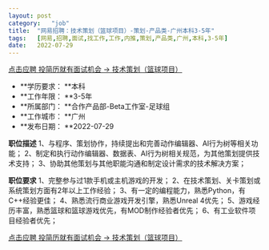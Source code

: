 ```yaml
---
layout:	post
category:	"job"
title:	"网易招聘：技术策划（篮球项目）-策划-产品类-广州本科3-5年"
tags:	[网易,招聘,面试,找工作,工作,内推,策划,产品类,广州,本科,3-5年]
date:	2022-07-29
---
```


[点击应聘 投简历就有面试机会 -> 技术策划（篮球项目）](http://mobile.bole.netease.com/bole/boleDetail?id=37013&employeeId=346f03c3cda5f04c&key=all)



- **学历要求： **本科
- **工作年限： **3-5年
- **所属部门： **合作产品部-Beta工作室-足球组
- **工作城市： **广州
- **发布日期： **2022-07-29



**职位描述**
1、与程序、策划协作，持续提出和完善动作编辑器、AI行为树等相关功能；
2、制定和执行动作编辑器、数据表、AI行为树相关规范，为其他策划提供技术支持；
3、协助其他策划与其他职能沟通和制定设计需求的技术解决方案；




**职位要求**
1、完整参与过1款手机或主机游戏的开发；
2、在技术策划、关卡策划或系统策划方面有2年以上工作经验；
3、有一定的编程能力，熟悉Python，有C++经验更佳；
4、熟悉流行商业游戏开发引擎，熟悉Unreal 4优先；
5、游戏经历丰富，熟悉篮球和篮球游戏优先，有MOD制作经验者优先；
6、有工业软件项目经验者优先；



[点击应聘 投简历就有面试机会 -> 技术策划（篮球项目）](http://mobile.bole.netease.com/bole/boleDetail?id=37013&employeeId=346f03c3cda5f04c&key=all)